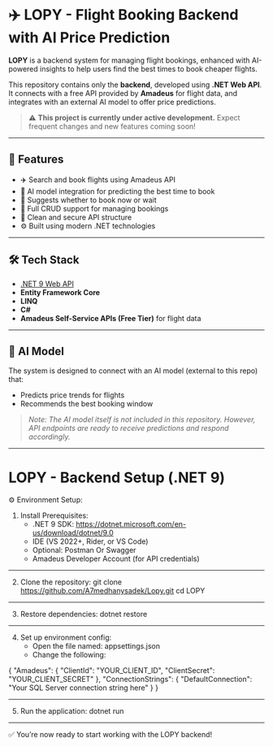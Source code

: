 # ✈️ LOPY - Flight Booking Backend with AI Price Prediction

**LOPY** is a backend system for managing flight bookings, enhanced with AI-powered insights to help users find the best times to book cheaper flights.

This repository contains only the **backend**, developed using **.NET Web API**. It connects with a free API provided by **Amadeus** for flight data, and integrates with an external AI model to offer price predictions.

> ⚠️ **This project is currently under active development.** Expect frequent changes and new features coming soon!

---

## 📌 Features

- ✈️ Search and book flights using Amadeus API
- 🧠 AI model integration for predicting the best time to book
- 📅 Suggests whether to book now or wait
- 🔄 Full CRUD support for managing bookings
- 🔐 Clean and secure API structure
- ⚙️ Built using modern .NET technologies

---

## 🛠️ Tech Stack

- [.NET 9 Web API](https://learn.microsoft.com/en-us/aspnet/core/web-api/)
- **Entity Framework Core**
- **LINQ**
- **C#**
- **Amadeus Self-Service APIs (Free Tier)** for flight data

---

## 🧠 AI Model

The system is designed to connect with an AI model (external to this repo) that:
- Predicts price trends for flights
- Recommends the best booking window

> *Note: The AI model itself is not included in this repository. However, API endpoints are ready to receive predictions and respond accordingly.*

---


  LOPY - Backend Setup (.NET 9)
==

⚙️ Environment Setup:

1. Install Prerequisites:
   - .NET 9 SDK: https://dotnet.microsoft.com/en-us/download/dotnet/9.0
   - IDE (VS 2022+, Rider, or VS Code)
   - Optional: Postman Or Swagger
   - Amadeus Developer Account (for API credentials)

--------------------------------

2. Clone the repository:
   git clone https://github.com/A7medhanysadek/Lopy.git
   cd LOPY

--------------------------------

3. Restore dependencies:
   dotnet restore

--------------------------------

4. Set up environment config:
   - Open the file named: appsettings.json
   - Change the following:

{
  "Amadeus": {
    "ClientId": "YOUR_CLIENT_ID",
    "ClientSecret": "YOUR_CLIENT_SECRET"
  },
  "ConnectionStrings": {
    "DefaultConnection": "Your SQL Server connection string here"
  }
}

--------------------------------

5. Run the application:
   dotnet run

--------------------------------

✅ You’re now ready to start working with the LOPY backend!

